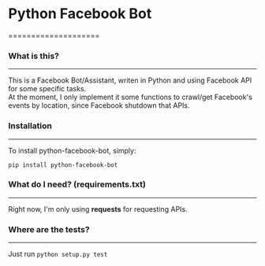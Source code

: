 #              Python Facebook Bot
====================


### What is this?
----------------
  This is a Facebook Bot/Assistant, writen in Python and using Facebook API for some
  specific tasks.  
  At the moment, I only implement it some functions to crawl/get Facebook's events by
  location, since Facebook shutdown that APIs.  

### Installation
---------------
  To install python-facebook-bot, simply:
  ```
  pip install python-facebook-bot
  ```  

### What do I need? (requirements.txt)
------------------
  Right now, I'm only using **requests** for requesting APIs.  

### Where are the tests?
-----------------------
  Just run `python setup.py test`
